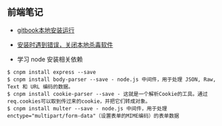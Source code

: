 ## 前端笔记

- [gitbook本地安装运行](https://www.jianshu.com/p/421cc442f06c)

- [安装时遇到错误，关闭本地杀毒软件](https://segmentfault.com/q/1010000009569245)

- 学习 node 安装相关依赖
```$xslt
$ cnpm install express --save
$ cnpm install body-parser --save - node.js 中间件，用于处理 JSON, Raw, Text 和 URL 编码的数据。
$ cnpm install cookie-parser --save - 这就是一个解析Cookie的工具。通过req.cookies可以取到传过来的cookie，并把它们转成对象。
$ cnpm install multer --save - node.js 中间件，用于处理 enctype="multipart/form-data"（设置表单的MIME编码）的表单数据
```